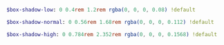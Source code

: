 <!-- markdownlint-disable -->

``` sass
$box-shadow-low: 0 0.4rem 1.2rem rgba(0, 0, 0, 0.08) !default
```

``` sass
$box-shadow-normal: 0 0.56rem 1.68rem rgba(0, 0, 0, 0.112) !default
```

``` sass
$box-shadow-high: 0 0.784rem 2.352rem rgba(0, 0, 0, 0.1568) !default
```